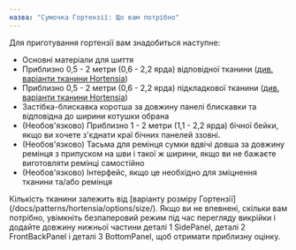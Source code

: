 ```yaml
---
назва: "Сумочка Гортензії: Що вам потрібно"
---
```


Для приготування гортензії вам знадобиться наступне:

- Основні матеріали для шиття
- Приблизно 0,5 - 2 метри (0,6 - 2,2 ярда) відповідної тканини ([див. варіанти тканини Hortensia](/docs/patterns/hortensia/fabric/))
- Приблизно 0,5 - 2 метри (0,6 - 2,2 ярда) підкладкової тканини ([див. варіанти тканини Hortensia](/docs/patterns/hortensia/fabric/))
- Застібка-блискавка коротша за довжину панелі блискавки та відповідна до ширини котушки [](/docs/patterns/hortensia/options/zippersize/) обрана
- (Необов'язково) Приблизно 1 - 2 метри (1,1 - 2,2 ярда) бічної бейки, якщо ви хочете з'єднати краї бічних панелей ззовні.
- (Необов'язково) Тасьма для ремінця сумки вдвічі довша за довжину ремінця з припуском на шви і такої ж ширини, якщо ви не бажаєте виготовляти ремінці самостійно
- (Необов'язково) Інтерфейс, якщо це необхідно для зміцнення тканини та/або ремінця

<Note>

Кількість тканини залежить від [варіанту розміру Гортензії] (/docs/patterns/hortensia/options/size/). Якщо ви не впевнені, скільки вам потрібно, увімкніть безпаперовий режим під час перегляду викрійки і додайте довжину нижньої частини деталі 1 SidePanel, деталі 2 FrontBackPanel і деталі 3 BottomPanel, щоб отримати приблизну оцінку.

</Note>
